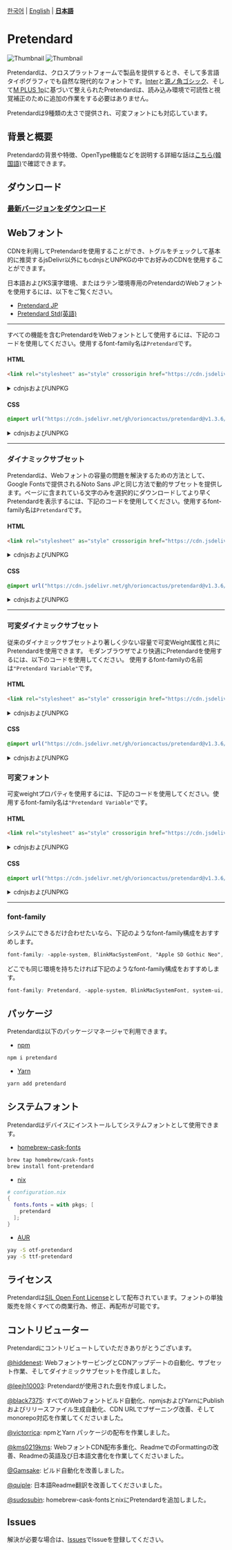 [한국어](/packages/pretendard/README.md) | [English](/packages/pretendard/docs/en/README.md) | [**日本語**](/packages/pretendard/docs/ja/README.md)

# Pretendard

![Thumbnail](/thumbnail.svg#gh-light-mode-only)
![Thumbnail](/thumbnail-white.svg#gh-dark-mode-only)

Pretendardは、クロスプラットフォームで製品を提供するとき、そして多言語タイポグラフィでも自然な現代的なフォントです。[Inter](https://github.com/rsms/inter)と[源ノ角ゴシック](https://fonts.adobe.com/fonts/source-han-sans-japanese)、そして[M PLUS 1p](https://github.com/coz-m/MPLUS_FONTS)に基づいて整えられたPretendardは、読み込み環境で可読性と視覚補正のために追加の作業をする必要はありません。

Pretendardは9種類の太さで提供され、可変フォントにも対応しています。

## 背景と概要

Pretendardの背景や特徴、OpenType機能などを説明する詳細な話は[こちら(韓国語)](https://cactus.tistory.com/306)で確認できます。

## ダウンロード

### [最新バージョンをダウンロード](https://github.com/orioncactus/pretendard/releases/latest)

## Webフォント

CDNを利用してPretendardを使用することができ、トグルをチェックして基本的に推奨するjsDelivr以外にもcdnjsとUNPKGの中でお好みのCDNを使用することができます。

日本語およびKS漢字環境、またはラテン環境専用のPretendardのWebフォントを使用するには、以下をご覧ください。

-   [Pretendard JP](/packages/pretendard-jp/docs/ja/)
-   [Pretendard Std(英語)](/packages/pretendard-std/docs/en/)

---

すべての機能を含むPretendardをWebフォントとして使用するには、下記のコードを使用してください。使用するfont-family名は`Pretendard`です。

#### HTML

```html
<link rel="stylesheet" as="style" crossorigin href="https://cdn.jsdelivr.net/gh/orioncactus/pretendard@v1.3.6/dist/web/static/pretendard.css" />
```

<details>

<summary>cdnjsおよびUNPKG</summary>

###### cdnjs

```html
<link rel="stylesheet" as="style" crossorigin href="https://cdnjs.cloudflare.com/ajax/libs/pretendard/1.3.6/static/pretendard.css" />
```

###### UNPKG

```html
<link rel="stylesheet" as="style" crossorigin href="https://unpkg.com/pretendard@1.3.6/dist/web/static/pretendard.css" />
```

</details>

#### CSS

```css
@import url("https://cdn.jsdelivr.net/gh/orioncactus/pretendard@v1.3.6/dist/web/static/pretendard.css");
```

<details>

<summary>cdnjsおよびUNPKG</summary>

###### cdnjs

```css
@import url("https://cdnjs.cloudflare.com/ajax/libs/pretendard/1.3.6/static/pretendard.css");
```

###### UNPKG

```css
@import url("https://unpkg.com/pretendard@1.3.6/dist/web/static/pretendard.css");
```

</details>

---

### ダイナミックサブセット

Pretendardは、Webフォントの容量の問題を解決するための方法として、Google Fontsで提供されるNoto Sans JPと同じ方法で動的サブセットを提供します。ページに含まれている文字のみを選択的にダウンロードしてより早くPretendardを表示するには、下記のコードを使用してください。使用するfont-family名は`Pretendard`です。

#### HTML

```html
<link rel="stylesheet" as="style" crossorigin href="https://cdn.jsdelivr.net/gh/orioncactus/pretendard@v1.3.6/dist/web/static/pretendard-dynamic-subset.css" />
```

<details>

<summary>cdnjsおよびUNPKG</summary>

###### cdnjs

```html
<link rel="stylesheet" as="style" crossorigin href="https://cdnjs.cloudflare.com/ajax/libs/pretendard/1.3.6/static/pretendard-dynamic-subset.css" />
```

###### UNPKG

```html
<link rel="stylesheet" as="style" crossorigin href="https://unpkg.com/pretendard@1.3.6/dist/web/static/pretendard-dynamic-subset.css" />
```

</details>

#### CSS

```css
@import url("https://cdn.jsdelivr.net/gh/orioncactus/pretendard@v1.3.6/dist/web/static/pretendard-dynamic-subset.css");
```

<details>

<summary>cdnjsおよびUNPKG</summary>

###### cdnjs

```css
@import url("https://cdnjs.cloudflare.com/ajax/libs/pretendard/1.3.6/static/pretendard-dynamic-subset.css");
```

###### UNPKG

```css
@import url("https://unpkg.com/pretendard@1.3.6/dist/web/static/pretendard-dynamic-subset.css");
```

</details>

---

### 可変ダイナミックサブセット

従来のダイナミックサブセットより著しく少ない容量で可変Weight属性と共にPretendardを使用できます。 モダンブラウザでより快適にPretendardを使用するには、以下のコードを使用してください。 使用するfont-familyの名前は`"Pretendard Variable"`です。


#### HTML

```html
<link rel="stylesheet" as="style" crossorigin href="https://cdn.jsdelivr.net/gh/orioncactus/pretendard@v1.3.6/dist/web/variable/pretendardvariable-dynamic-subset.css" />
```

<details>

<summary>cdnjsおよびUNPKG</summary>

###### cdnjs

```html
<link rel="stylesheet" as="style" crossorigin href="https://cdnjs.cloudflare.com/ajax/libs/pretendard/1.3.6/variable/pretendardvariable-dynamic-subset.css" />
```

###### UNPKG

```html
<link rel="stylesheet" as="style" crossorigin href="https://unpkg.com/pretendard@1.3.6/dist/web/variable/pretendardvariable-dynamic-subset.css" />
```

</details>

#### CSS

```css
@import url("https://cdn.jsdelivr.net/gh/orioncactus/pretendard@v1.3.6/dist/web/variable/pretendardvariable-dynamic-subset.css");
```

<details>

<summary>cdnjsおよびUNPKG</summary>

###### cdnjs

```css
@import url("https://cdnjs.cloudflare.com/ajax/libs/pretendard/1.3.6/variable/pretendardvariable-dynamic-subset.css");
```

###### UNPKG

```css
@import url("https://unpkg.com/pretendard@1.3.6/dist/web/variable/pretendardvariable-dynamic-subset.css");
```

</details>

### 可変フォント

可変weightプロパティを使用するには、下記のコードを使用してください。使用するfont-family名は`"Pretendard Variable"`です。

#### HTML

```html
<link rel="stylesheet" as="style" crossorigin href="https://cdn.jsdelivr.net/gh/orioncactus/pretendard@v1.3.6/dist/web/variable/pretendardvariable.css" />
```

<details>

<summary>cdnjsおよびUNPKG</summary>

###### cdnjs

```html
<link rel="stylesheet" as="style" crossorigin href="https://cdnjs.cloudflare.com/ajax/libs/pretendard/1.3.6/variable/pretendardvariable.css" />
```

###### UNPKG

```html
<link rel="stylesheet" as="style" crossorigin href="https://unpkg.com/pretendard@1.3.6/dist/web/variable/pretendardvariable.css" />
```

</details>

#### CSS

```css
@import url("https://cdn.jsdelivr.net/gh/orioncactus/pretendard@v1.3.6/dist/web/variable/pretendardvariable.css");
```

<details>

<summary>cdnjsおよびUNPKG</summary>

###### cdnjs

```css
@import url("https://cdnjs.cloudflare.com/ajax/libs/pretendard/1.3.6/variable/pretendardvariable.css");
```

###### UNPKG

```css
@import url("https://unpkg.com/pretendard@1.3.6/dist/web/variable/pretendardvariable.css");
```

</details>

---

### font-family

システムにできるだけ合わせたいなら、下記のようなfont-family構成をおすすめします。

```css
font-family: -apple-system, BlinkMacSystemFont, "Apple SD Gothic Neo", Pretendard, Roboto, "Noto Sans KR", "Segoe UI", "Malgun Gothic", "Apple Color Emoji", "Segoe UI Emoji", "Segoe UI Symbol", sans-serif;
```

どこでも同じ環境を持ちたければ下記のようなfont-family構成をおすすめします。

```css
font-family: Pretendard, -apple-system, BlinkMacSystemFont, system-ui, Roboto, "Helvetica Neue", "Segoe UI", "Apple SD Gothic Neo", "Noto Sans KR", "Malgun Gothic", "Apple Color Emoji", "Segoe UI Emoji", "Segoe UI Symbol", sans-serif;
```

## パッケージ

Pretendardは以下のパッケージマネージャで利用できます。

-   [npm](https://www.npmjs.com/package/pretendard)

```bash
npm i pretendard
```

-   [Yarn](https://yarnpkg.com/package/pretendard)

```bash
yarn add pretendard
```

## システムフォント

Pretendardはデバイスにインストールしてシステムフォントとして使用できます。

-   [homebrew-cask-fonts](https://github.com/Homebrew/homebrew-cask-fonts)

```bash
brew tap homebrew/cask-fonts
brew install font-pretendard
```

-   [nix](https://github.com/NixOS/nixpkgs)

```nix
# configuration.nix
{
  fonts.fonts = with pkgs; [
    pretendard
  ];
}
```

-   [AUR](https://aur.archlinux.org/packages?K=pretendard)

```bash
yay -S otf-pretendard
yay -S ttf-pretendard
```

## ライセンス

Pretendardは[SIL Open Font License](https://scripts.sil.org/OFL)として配布されています。フォントの単独販売を除くすべての商業行為、修正、再配布が可能です。

## コントリビューター

Pretendardにコントリビュートしていただきありがとうございます。

[@hiddenest](https://github.com/hiddenest): WebフォントサービングとCDNアップデートの自動化、サブセット作業、そしてダイナミックサブセットを作成しました。

[@leejh10003](https://github.com/leejh10003): Pretendardが使用された[例](/examples)を作成しました。

[@black7375](https://github.com/black7375): すべてのWebフォントビルド自動化、npmjsおよびYarnにPublishおよびリリースファイル生成自動化、CDN URLでブザーニング改善、そしてmonorepo対応を作業してくださいました。

[@victorrica](https://github.com/victorrica): npmとYarn パッケージの配布を作業しました。

[@kms0219kms](https://github.com/kms0219kms): WebフォントCDN配布多重化、ReadmeでのFormattingの改善、Readmeの英語及び日本語文書化を作業してくださいました。

[@Gamsake](https://github.com/Gamsake): ビルド自動化を改善しました。

[@quiple](https://github.com/quiple): 日本語Readme翻訳を改善してくださいました。

[@sudosubin](https://github.com/sudosubin): homebrew-cask-fontsとnixにPretendardを追加しました。

## Issues

解決が必要な場合は、[Issues](https://github.com/orioncactus/pretendard/issues)でIssueを登録してください。
